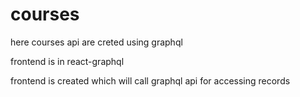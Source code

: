 # courses
here courses api are creted using graphql


frontend is in react-graphql

frontend is created which will call graphql api for accessing records 
